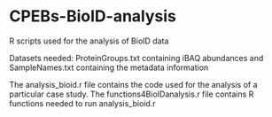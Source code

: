 # CPEBs-BioID-analysis

R scripts used for the analysis of BioID data

Datasets needed: ProteinGroups.txt containing iBAQ abundances and SampleNames.txt containing the metadata information

The analysis_bioid.r file contains the code used for the analysis of a particular case study.
The functions4BioIDanalysis.r file contains R functions needed to run analysis_bioid.r
